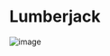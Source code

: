 # Lumberjack
![image](https://user-images.githubusercontent.com/58516757/166745742-ac2ed9bb-04e7-42df-a46e-8079898a39da.png)
